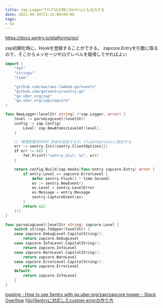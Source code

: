 ```yaml
---
title: zap.Loggerでログ出力時にSentryにも出力する
date: 2021-09-30T21:15:00+09:00
tags:
- Go
---
```


<https://docs.sentry.io/platforms/go/>

zap初期化時に、Hookを登録することができる。
zapcore.Entryを引数に取るので、そこからメッセージやログレベルを取得してやればよい

````go
import (
	"fmt"
	"strings"
	"time"

	"github.com/aws/aws-lambda-go/events"
	"github.com/getsentry/sentry-go"
	"go.uber.org/zap"
	"go.uber.org/zap/zapcore"
)

func NewLogger(levelStr string) (*zap.Logger, error) {
	level := parseLogLevel(levelStr)
	config := zap.Config{
		Level: zap.NewAtomicLevelAt(level),
	}

	// 環境変数SENTRY_DSNを設定するか、ClientOptionsに設定する
	err := sentry.Init(sentry.ClientOptions{})
	if err != nil {
		fmt.Printf("sentry.Init: %s", err)
	}

	return config.Build(zap.Hooks(func(entry zapcore.Entry) error {
		if entry.Level == zapcore.ErrorLevel {
			defer sentry.Flush(2 * time.Second)
			ev := sentry.NewEvent()
			ev.Level = sentry.LevelError
			ev.Message = entry.Message
			sentry.CaptureEvent(ev)
		}
		return nil
	}))
}

func parseLogLevel(levelStr string) zapcore.Level {
	switch strings.ToUpper(levelStr) {
	case zapcore.DebugLevel.CapitalString():
		return zapcore.DebugLevel
	case zapcore.InfoLevel.CapitalString():
		return zapcore.InfoLevel
	case zapcore.WarnLevel.CapitalString():
		return zapcore.WarnLevel
	case zapcore.ErrorLevel.CapitalString():
		return zapcore.ErrorLevel
	default:
		return zapcore.InfoLevel
	}
}

````

[logging - How to use Sentry with go.uber.org/zap/zapcore logger - Stack Overflow](https://stackoverflow.com/questions/64801270/how-to-use-sentry-with-go-uber-org-zap-zapcore-logger)
[\[Go\]Sentryに対応したcustom errorの作り方](https://zenn.dev/tomtwinkle/articles/18447cca3232d07c9f12)
